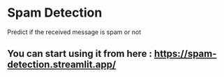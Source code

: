 # Spam Detection
Predict if the received message is spam or not


## You can start using it from here : https://spam-detection.streamlit.app/
